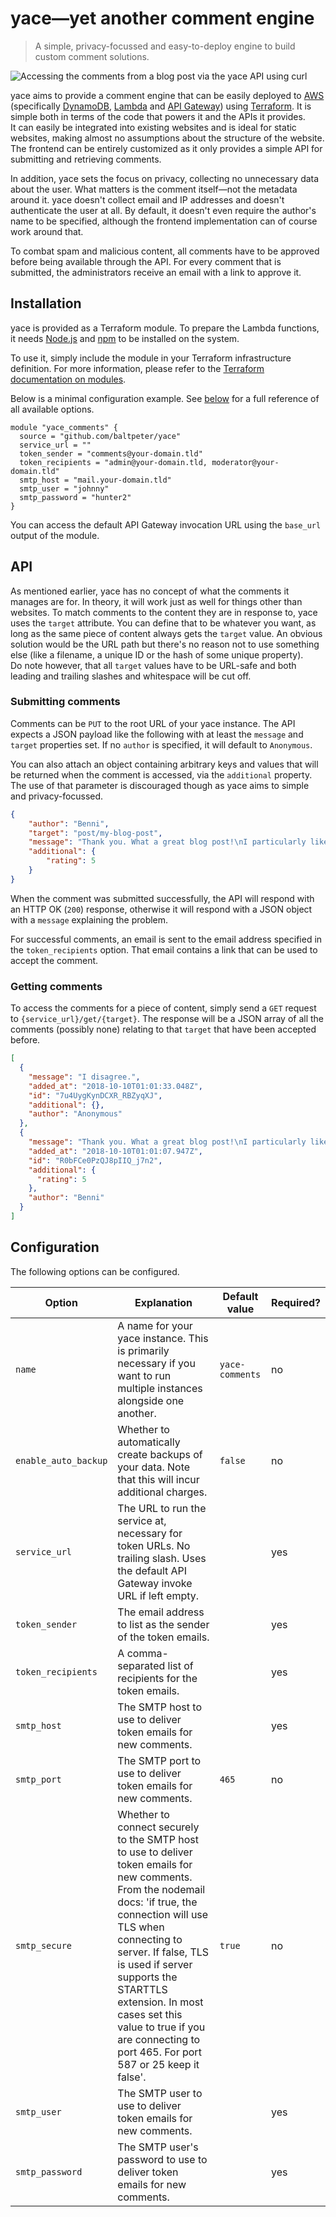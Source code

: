# yace—yet another comment engine

> A simple, privacy-focussed and easy-to-deploy engine to build custom comment solutions.

![Accessing the comments from a blog post via the yace API using curl](https://cdn.baltpeter.io/img/yace-get.png)

yace aims to provide a comment engine that can be easily deployed to [AWS](https://aws.amazon.com/) (specifically [DynamoDB](https://aws.amazon.com/dynamodb/), [Lambda](https://aws.amazon.com/api-gateway/) and [API Gateway](https://aws.amazon.com/api-gateway/)) using [Terraform](https://www.terraform.io/). It is simple both in terms of the code that powers it and the APIs it provides.  
It can easily be integrated into existing websites and is ideal for static websites, making almost no assumptions about the structure of the website. The frontend can be entirely customized as it only provides a simple API for submitting and retrieving comments.

In addition, yace sets the focus on privacy, collecting no unnecessary data about the user. What matters is the comment itself—not the metadata around it. yace doesn't collect email and IP addresses and doesn't authenticate the user at all. By default, it doesn't even require the author's name to be specified, although the frontend implementation can of course work around that.

To combat spam and malicious content, all comments have to be approved before being available through the API. For every comment that is submitted, the administrators receive an email with a link to approve it.

## Installation

yace is provided as a Terraform module. To prepare the Lambda functions, it needs [Node.js](https://nodejs.org) and [npm](https://www.npmjs.com/) to be installed on the system.

To use it, simply include the module in your Terraform infrastructure definition. For more information, please refer to the [Terraform documentation on modules](https://www.terraform.io/docs/modules/usage.html).

Below is a minimal configuration example. See [below](#configuration) for a full reference of all available options.

```hcl
module "yace_comments" {
  source = "github.com/baltpeter/yace"
  service_url = ""
  token_sender = "comments@your-domain.tld"
  token_recipients = "admin@your-domain.tld, moderator@your-domain.tld"
  smtp_host = "mail.your-domain.tld"
  smtp_user = "johnny"
  smtp_password = "hunter2"
}
```

You can access the default API Gateway invocation URL using the `base_url` output of the module.

## API

As mentioned earlier, yace has no concept of what the comments it manages are for. In theory, it will work just as well for things other than websites. To match comments to the content they are in response to, yace uses the `target` attribute. You can define that to be whatever you want, as long as the same piece of content always gets the `target` value. An obvious solution would be the URL path but there's no reason not to use something else (like a filename, a unique ID or the hash of some unique property).  
Do note however, that all `target` values have to be URL-safe and both leading and trailing slashes and whitespace will be cut off.

### Submitting comments

Comments can be `PUT` to the root URL of your yace instance. The API expects a JSON payload like the following with at least the `message` and `target` properties set. If no `author` is specified, it will default to `Anonymous`.

You can also attach an object containing arbitrary keys and values that will be returned when the comment is accessed, via the `additional` property. The use of that parameter is discouraged though as yace aims to simple and privacy-focussed.

```json
{
	"author": "Benni",
	"target": "post/my-blog-post",
	"message": "Thank you. What a great blog post!\nI particularly like how you explain the importance of the topic in the beginning.",
	"additional": {
		"rating": 5
	}
}
```

When the comment was submitted successfully, the API will respond with an HTTP OK (`200`) response, otherwise it will respond with a JSON object with a `message` explaining the problem.

For successful comments, an email is sent to the email address specified in the `token_recipients` option. That email contains a link that can be used to accept the comment.

### Getting comments

To access the comments for a piece of content, simply send a `GET` request to `{service_url}/get/{target}`. The response will be a JSON array of all the comments (possibly none) relating to that `target` that have been accepted before.

```json
[
  {
    "message": "I disagree.",
    "added_at": "2018-10-10T01:01:33.048Z",
    "id": "7u4UygKynDCXR_RBZyqXJ",
    "additional": {},
    "author": "Anonymous"
  },
  {
    "message": "Thank you. What a great blog post!\nI particularly like how you explain the importance of the topic in the beginning.",
    "added_at": "2018-10-10T01:01:07.947Z",
    "id": "R0bFCe0PzQJ8pIIQ_j7n2",
    "additional": {
      "rating": 5
    },
    "author": "Benni"
  }
]
```

## Configuration

The following options can be configured.

| Option | Explanation | Default value | Required? |
| - | - | - | - |
| `name` | A name for your yace instance. This is primarily necessary if you want to run multiple instances alongside one another. | `yace-comments` | no |
| `enable_auto_backup` | Whether to automatically create backups of your data. Note that this will incur additional charges. | `false` | no |
| `service_url` | The URL to run the service at, necessary for token URLs. No trailing slash. Uses the default API Gateway invoke URL if left empty. |  | yes |
| `token_sender` | The email address to list as the sender of the token emails. |  | yes |
| `token_recipients` | A comma-separated list of recipients for the token emails. |  | yes |
| `smtp_host` | The SMTP host to use to deliver token emails for new comments. |  | yes |
| `smtp_port` | The SMTP port to use to deliver token emails for new comments. | `465` | no |
| `smtp_secure` | Whether to connect securely to the SMTP host to use to deliver token emails for new comments. From the nodemail docs: 'if true, the connection will use TLS when connecting to server. If false, TLS is used if server supports the STARTTLS extension. In most cases set this value to true if you are connecting to port 465. For port 587 or 25 keep it false'. | `true` | no |
| `smtp_user` | The SMTP user to use to deliver token emails for new comments. |  | yes |
| `smtp_password` | The SMTP user's password to use to deliver token emails for new comments. |  | yes |
